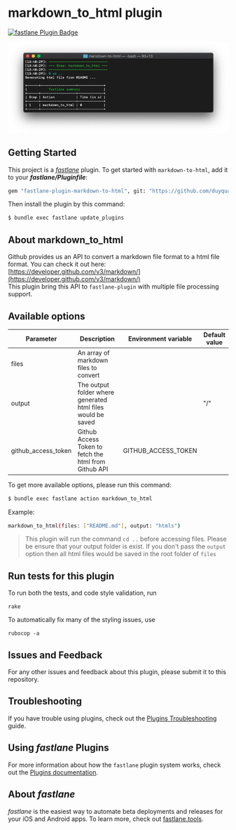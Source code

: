# markdown_to_html plugin

[![fastlane Plugin Badge](https://rawcdn.githack.com/fastlane/fastlane/master/fastlane/assets/plugin-badge.svg)](https://rubygems.org/gems/fastlane-plugin-markdown_to_html)

![](header.png)

## Getting Started

This project is a [_fastlane_](https://github.com/fastlane/fastlane) plugin. To get started with `markdown-to-html`, add it to your ***fastlane/Pluginfile***:

```bash
gem "fastlane-plugin-markdown-to-html", git: "https://github.com/duyquang91/fastlane-plugin-markdown_to_html"
```
Then install the plugin by this command:
```bash
$ bundle exec fastlane update_plugins
```

## About markdown_to_html

Github provides us an API to convert a markdown file format to a html file format. You can check it out here: [https://developer.github.com/v3/markdown/](https://developer.github.com/v3/markdown/)  
This plugin bring this API to `fastlane-plugin` with multiple file processing support.


## Available options

| Parameter | Description | Environment variable | Default value |
|-----------|-------------|----------------------|---------------|
|files | An array of markdown files to convert | | |
|output | The output folder where generated html files would be saved | | "/" |
| github_access_token | Github Access Token to fetch the html from Github API | GITHUB_ACCESS_TOKEN |

To get more available options, please run this command:
```bash
$ bundle exec fastlane action markdown_to_html
```

Example:
```bash
markdown_to_html(files: ["README.md"], output: "htmls")
```
> This plugin will run the command `cd ..` before accessing files.
> Please be ensure that your output folder is exist.
> If you don't pass the `output` option then all html files would be saved in the root folder of `files`

## Run tests for this plugin

To run both the tests, and code style validation, run

```
rake
```

To automatically fix many of the styling issues, use
```
rubocop -a
```

## Issues and Feedback

For any other issues and feedback about this plugin, please submit it to this repository.

## Troubleshooting

If you have trouble using plugins, check out the [Plugins Troubleshooting](https://docs.fastlane.tools/plugins/plugins-troubleshooting/) guide.

## Using _fastlane_ Plugins

For more information about how the `fastlane` plugin system works, check out the [Plugins documentation](https://docs.fastlane.tools/plugins/create-plugin/).

## About _fastlane_

_fastlane_ is the easiest way to automate beta deployments and releases for your iOS and Android apps. To learn more, check out [fastlane.tools](https://fastlane.tools).
